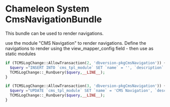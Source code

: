 Chameleon System CmsNavigationBundle
====================================

This bundle can be used to render navigations.

use the module "CMS Navigation" to render navigations. Define the navigations to render using the view_mapper_config field - then use as static modules

```php
if (TCMSLogChange::AllowTransaction(2, 'dbversion-pkgCmsNavigation')) {
  $query ="INSERT INTO `cms_tpl_module` SET `name` = '', `description` = '', `cms_tbl_conf_mlt` = '', `icon_list` = 'application.png', `classname` = '', `view_mapper_config` = '', `view_mapping` = '', `revision_management_active` = '0', `is_copy_allowed` = '0', `show_in_template_engine` = '1', `position` = '', `is_restricted` = '0', `cms_usergroup_mlt` = '', `cms_portal_mlt` = '', `id`='ae5b3a1b-65f9-a915-6338-77a4163cbd26'";
  TCMSLogChange::_RunQuery($query,__LINE__);
}
```

```php
if (TCMSLogChange::AllowTransaction(3, 'dbversion-pkgCmsNavigation')) {
  $query ="UPDATE `cms_tpl_module` SET `name` = 'CMS Navigation', `description` = '', `icon_list` = 'chart_organisation.png', `classname` = 'MTPkgCmsNavigation', `view_mapper_config` = 'standard=/common/navigation/standard.html.twig', `view_mapping` = '', `revision_management_active` = '0', `is_copy_allowed` = '0', `show_in_template_engine` = '0', `position` = '112', `is_restricted` = '0' WHERE `id` = 'ae5b3a1b-65f9-a915-6338-77a4163cbd26'";
  TCMSLogChange::_RunQuery($query,__LINE__);
}
```